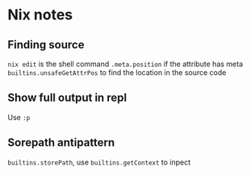 # Nix notes

## Finding source
`nix edit` is the shell command
`.meta.position` if the attribute has meta
`builtins.unsafeGetAttrPos` to find the location in the source code

## Show full output in repl
Use `:p`

## Sorepath antipattern
`builtins.storePath`, use `builtins.getContext` to inpect